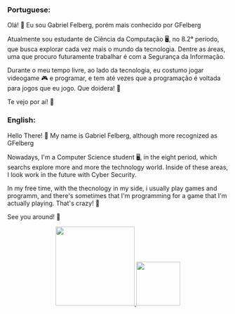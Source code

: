 ### **Portuguese:**
Olá! 👋 Eu sou Gabriel Felberg, porém mais conhecido por GFelberg

Atualmente sou estudante de Ciência da Computação 🖥️, no 8.2° período, que busca explorar cada vez mais o mundo da tecnologia. Dentre as áreas, uma que procuro futuramente trabalhar é com a Segurança da Informação.

Durante o meu tempo livre, ao lado da tecnologia, eu costumo jogar videogame 🎮 e programar, e tem até vezes que a programação é voltada para jogos que eu jogo. Que doidera! 🤣

Te vejo por aí! 👋

### **English:** 
Hello There! 👋 My name is Gabriel Felberg, although more recognized as GFelberg

Nowadays, I'm a Computer Science student 🖥️, in the eight period, which searchs explore more and more the technology world. Inside of these areas, I look work in the future with Cyber Security.

In my free time, with the thecnology in my side, i usually play games and programm, and there's sometimes that I'm programming for a game that I'm actually playing. That's crazy! 🤣

See you around! 👋

<div align="center">
  <a href="https://github.com/GFelberg">
  <img height="180em" src="https://github-readme-stats.vercel.app/api?username=GFelberg&hide=commits&show_icons=true&theme=radical"/>
  <img height="100em" src="https://github-readme-stats.vercel.app/api/top-langs/?username=GFelberg&layout=compact&langs_count=7&theme=radical"/>
</div>
 
<!--
**GFelberg/GFelberg** is a ✨ _special_ ✨ repository because its `README.md` (this file) appears on your GitHub profile.




Here are some ideas to get you started:

- 🔭 I’m currently working on ...
- 🌱 I’m currently learning ...
- 👯 I’m looking to collaborate on ...
- 🤔 I’m looking for help with ...
- 💬 Ask me about ...
- 📫 How to reach me: ...
- 😄 Pronouns: ...
- ⚡ Fun fact: ...
-->
